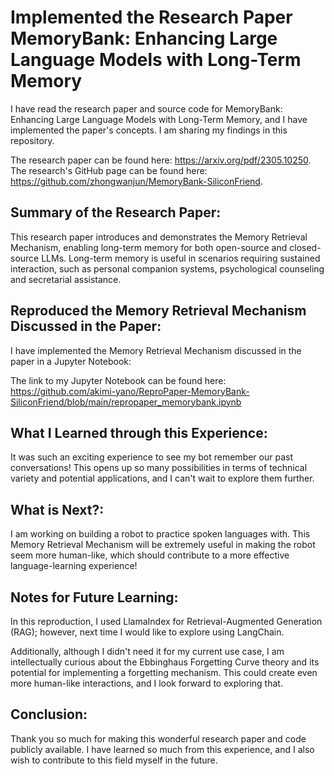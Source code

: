 # Implemented the Research Paper MemoryBank: Enhancing Large Language Models with Long-Term Memory

I have read the research paper and source code for MemoryBank: Enhancing Large Language Models with Long-Term Memory, and I have implemented the paper's concepts. I am sharing my findings in this repository.

The research paper can be found here: https://arxiv.org/pdf/2305.10250.
The research's GitHub page can be found here: https://github.com/zhongwanjun/MemoryBank-SiliconFriend.

## Summary of the Research Paper:

This research paper introduces and demonstrates the Memory Retrieval Mechanism, enabling long-term memory for both open-source and closed-source LLMs. Long-term memory is useful in scenarios requiring sustained interaction, such as personal companion systems, psychological counseling and secretarial assistance.

## Reproduced the Memory Retrieval Mechanism Discussed in the Paper:

I have implemented the Memory Retrieval Mechanism discussed in the paper in a Jupyter Notebook:

The link to my Jupyter Notebook can be found here: https://github.com/akimi-yano/ReproPaper-MemoryBank-SiliconFriend/blob/main/repropaper_memorybank.ipynb

## What I Learned through this Experience:

It was such an exciting experience to see my bot remember our past conversations! This opens up so many possibilities in terms of technical variety and potential applications, and I can't wait to explore them further.

## What is Next?:

I am working on building a robot to practice spoken languages with. This Memory Retrieval Mechanism will be extremely useful in making the robot seem more human-like, which should contribute to a more effective language-learning experience!

## Notes for Future Learning:

In this reproduction, I used LlamaIndex for Retrieval-Augmented Generation (RAG); however, next time I would like to explore using LangChain.

Additionally, although I didn't need it for my current use case, I am intellectually curious about the Ebbinghaus Forgetting Curve theory and its potential for implementing a forgetting mechanism. This could create even more human-like interactions, and I look forward to exploring that.

## Conclusion:

Thank you so much for making this wonderful research paper and code publicly available. I have learned so much from this experience, and I also wish to contribute to this field myself in the future.